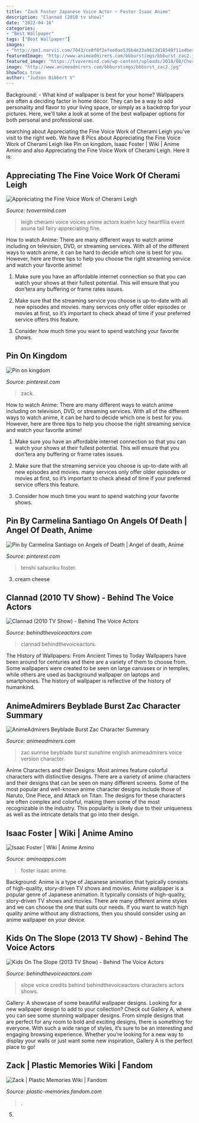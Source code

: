 ```yaml
---
title: "Zack Foster Japanese Voice Actor ~ Foster Isaac Anime"
description: "Clannad (2010 tv show)"
date: "2022-04-16"
categories:
- "Best Wallpaper"
tags: ["Best Wallpaper"]
images:
- "http://pm1.narvii.com/7043/ce8f8f2efee0ae535b4e23a9622d18540f11a4ber1-2048-1280v2_00.jpg"
featuredImage: "http://www.animeadmirers.com/bbburstimgs/bbburst_zac2.jpg"
featured_image: "https://tvovermind.com/wp-content/uploads/2018/08/Cherami-Leigh.jpg"
image: "http://www.animeadmirers.com/bbburstimgs/bbburst_zac2.jpg"
ShowToc: true
author: "Judson Dibbert V"
---
```



Background: - What kind of wallpaper is best for your home?
Wallpapers are often a deciding factor in home décor. They can be a way to add personality and flavor to your living space, or simply as a backdrop for your pictures. Here, we'll take a look at some of the best wallpaper options for both personal and professional use.

	

		
searching about Appreciating the Fine Voice Work of Cherami Leigh you've visit to the right web. We have 8 Pics about Appreciating the Fine Voice Work of Cherami Leigh like Pin on kingdom, Isaac Foster | Wiki | Anime Amino and also Appreciating the Fine Voice Work of Cherami Leigh. Here it is:
		
    
## Appreciating The Fine Voice Work Of Cherami Leigh

<img loading=lazy src="https://tvovermind.com/wp-content/uploads/2018/08/Cherami-Leigh.jpg" onerror="this.onerror=null;this.src='https://tse3.mm.bing.net/th?id=OIP.IVb_uuCBiFNrJRe3m4STbgHaEK&amp;pid=15.1';" alt="Appreciating the Fine Voice Work of Cherami Leigh">

_Source: tvovermind.com_

>leigh cherami voice voices anime actors kuehn lucy heartfilia event asuna tail fairy appreciating fine. 

	

How to watch Anime: There are many different ways to watch anime including on television, DVD, or streaming services.
With all of the different ways to watch anime, it can be hard to decide which one is best for you. However, here are three tips to help you choose the right streaming service and watch your favorite anime!
1. Make sure you have an affordable internet connection so that you can watch your shows at their fullest potential. This will ensure that you don’tera any buffering or frame rates issues.

2. Make sure that the streaming service you choose is up-to-date with all new episodes and movies. many services only offer older episodes or movies at first, so it’s important to check ahead of time if your preferred service offers this feature.

3. Consider how much time you want to spend watching your favorite shows.

    
## Pin On Kingdom

<img loading=lazy src="https://i.pinimg.com/originals/06/7b/8d/067b8de6beef7c2af97a74cf28330bca.jpg" onerror="this.onerror=null;this.src='https://tse2.mm.bing.net/th?id=OIP.BV-hIir-M09pR31lrxZQMAHaKc&amp;pid=15.1';" alt="Pin on kingdom">

_Source: pinterest.com_

>zack. 

	

How to watch Anime: There are many different ways to watch anime including on television, DVD, or streaming services.
With all of the different ways to watch anime, it can be hard to decide which one is best for you. However, here are three tips to help you choose the right streaming service and watch your favorite anime!
1. Make sure you have an affordable internet connection so that you can watch your shows at their fullest potential. This will ensure that you don’tera any buffering or frame rates issues.

2. Make sure that the streaming service you choose is up-to-date with all new episodes and movies. many services only offer older episodes or movies at first, so it’s important to check ahead of time if your preferred service offers this feature.

3. Consider how much time you want to spend watching your favorite shows.

    
## Pin By Carmelina Santiago On Angels Of Death | Angel Of Death, Anime

<img loading=lazy src="https://i.pinimg.com/originals/1a/55/94/1a5594c7808e227f5915b0de8ed007f6.jpg" onerror="this.onerror=null;this.src='https://tse3.mm.bing.net/th?id=OIP.ZIgkZ3agG_7SDRtsRjr-dQHaHg&amp;pid=15.1';" alt="Pin by Carmelina Santiago on Angels of Death | Angel of death, Anime">

_Source: pinterest.com_

>tenshi satsuriku foster. 

	

3. cream cheese 

    
## Clannad (2010 TV Show) - Behind The Voice Actors

<img loading=lazy src="https://statici.behindthevoiceactors.com/behindthevoiceactors/_img/shows/banner_695.jpg" onerror="this.onerror=null;this.src='https://tse3.mm.bing.net/th?id=OIP.qy44PecRvghtyXf_VKJHnAHaC9&amp;pid=15.1';" alt="Clannad (2010 TV Show) - Behind The Voice Actors">

_Source: behindthevoiceactors.com_

>clannad behindthevoiceactors. 

	

The History of Wallpapers: From Ancient Times to Today
Wallpapers have been around for centuries and there are a variety of them to choose from. Some wallpapers were created to be seen on large canvases or in temples, while others are used as background wallpaper on laptops and smartphones. The history of wallpaper is reflective of the history of humankind.

    
## AnimeAdmirers Beyblade Burst Zac Character Summary

<img loading=lazy src="http://www.animeadmirers.com/bbburstimgs/bbburst_zac2.jpg" onerror="this.onerror=null;this.src='https://tse1.mm.bing.net/th?id=OIP.IQHi-AO35SvAM-fTOn1tJAAAAA&amp;pid=15.1';" alt="AnimeAdmirers Beyblade Burst Zac Character Summary">

_Source: animeadmirers.com_

>zac sunrise beyblade burst sunshine english animeadmirers voice version character. 

	

Anime Characters and their Designs: Most animes feature colorful characters with distinctive designs.
There are a variety of anime characters and their designs that can be seen on many different screens. Some of the most popular and well-known anime character designs include those of Naruto, One Piece, and Attack on Titan. The designs for these characters are often complex and colorful, making them some of the most recognizable in the industry. This popularity is likely due to their uniqueness as well as the intricate details that go into their design.

    
## Isaac Foster | Wiki | Anime Amino

<img loading=lazy src="http://pm1.narvii.com/7043/ce8f8f2efee0ae535b4e23a9622d18540f11a4ber1-2048-1280v2_00.jpg" onerror="this.onerror=null;this.src='https://tse1.mm.bing.net/th?id=OIP.5CgZ8ojh2URrFKF9R2qcdwHaEo&amp;pid=15.1';" alt="Isaac Foster | Wiki | Anime Amino">

_Source: aminoapps.com_

>foster isaac anime. 

	

Background: Anime is a type of Japanese animation that typically consists of high-quality, story-driven TV shows and movies.
Anime wallpaper is a popular genre of Japanese animation. It typically consists of high-quality, story-driven TV shows and movies. There are many different anime styles and we can choose the one that suits our needs. If you want to watch high quality anime without any distractions, then you should consider using an anime wallpaper on your device.

    
## Kids On The Slope (2013 TV Show) - Behind The Voice Actors

<img loading=lazy src="https://statici.behindthevoiceactors.com/behindthevoiceactors/_img/shows/banner_2280.jpg" onerror="this.onerror=null;this.src='https://tse4.mm.bing.net/th?id=OIP.MWyaj8lrW6_S_rAdYqxcSgHaC9&amp;pid=15.1';" alt="Kids On The Slope (2013 TV Show) - Behind The Voice Actors">

_Source: behindthevoiceactors.com_

>slope voice credits behind behindthevoiceactors characters actors shows. 

	

Gallery: A showcase of some beautiful wallpaper designs.
Looking for a new wallpaper design to add to your collection? Check out Gallery A, where you can see some stunning wallpaper designs. From simple designs that are perfect for any room to bold and exciting designs, there is something for everyone. With such a wide range of styles, it’s sure to be an interesting and engaging browsing experience. Whether you’re looking for a new way to display your walls or just want some new inspiration, Gallery A is the perfect place to go!





	
	
    
## Zack | Plastic Memories Wiki | Fandom

<img loading=lazy src="https://vignette.wikia.nocookie.net/plastic-memories/images/e/e1/Zack.png/revision/latest?cb=20200427040211" onerror="this.onerror=null;this.src='https://tse1.mm.bing.net/th?id=OIP.wd4lN6x4I3YShVFGGhPIHAHaEK&amp;pid=15.1';" alt="Zack | Plastic Memories Wiki | Fandom">

_Source: plastic-memories.fandom.com_

>. 

	

5.

